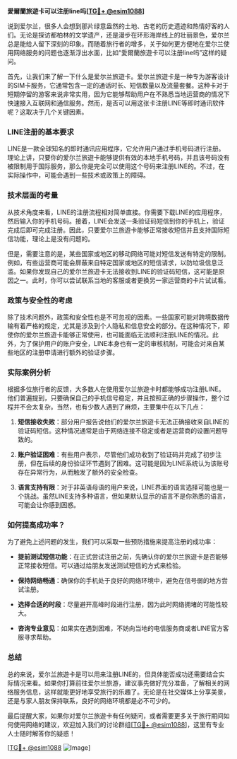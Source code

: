 **愛爾蘭旅遊卡可以注册line吗[[TG💪+ @esim1088](https://t.me/s/esim1088)]**

说到爱尔兰，很多人会想到那片绿意盎然的土地、古老的历史遗迹和热情好客的人们。无论是探访都柏林的文学遗产，还是漫步在环形海岸线上的壮丽景色，爱尔兰总是能给人留下深刻的印象。而随着旅行者的增多，关于如何更方便地在爱尔兰使用网络服务的问题也逐渐浮出水面，比如“愛爾蘭旅遊卡可以注册line吗”这样的疑问。

首先，让我们来了解一下什么是爱尔兰旅遊卡。爱尔兰旅遊卡是一种专为游客设计的SIM卡服务，它通常包含一定的通话时长、短信数量以及流量套餐。这种卡对于短期停留的游客来说非常实用，因为它能够帮助用户在不熟悉当地运营商的情况下快速接入互联网和通信服务。然而，是否可以用这张卡注册LINE等即时通讯软件呢？这取决于几个关键因素。

### LINE注册的基本要求

LINE是一款全球知名的即时通讯应用程序，它允许用户通过手机号码进行注册。理论上讲，只要你的爱尔兰旅遊卡能够提供有效的本地手机号码，并且该号码没有被限制用于国际服务，那么你是完全可以使用这个号码来注册LINE的。不过，在实际操作中，可能会遇到一些技术或政策上的障碍。

### 技术层面的考量

从技术角度来看，LINE的注册流程相对简单直接。你需要下载LINE的应用程序，然后输入你的手机号码。接着，LINE会发送一条验证码短信到你的手机上，验证完成后即可完成注册。因此，只要爱尔兰旅遊卡能够正常接收短信并且支持国际短信功能，理论上是没有问题的。

但是，需要注意的是，某些国家或地区的移动网络可能对短信发送有特定的限制。例如，有些运营商可能会屏蔽来自特定国家或地区的短信请求，以防垃圾信息泛滥。如果你发现自己的爱尔兰旅遊卡无法接收到LINE的验证码短信，这可能是原因之一。此时，你可以尝试联系当地的客服或者更换另一家运营商的卡片试试看。

### 政策与安全性的考虑

除了技术问题外，政策和安全性也是不可忽视的因素。一些国家可能对跨境数据传输有着严格的规定，尤其是涉及到个人隐私和信息安全的部分。在这种情况下，即使你的爱尔兰旅遊卡能够正常使用，也可能面临无法顺利注册LINE的情况。此外，为了保护用户的账户安全，LINE本身也有一定的审核机制，可能会对来自某些地区的注册申请进行额外的验证步骤。

### 实际案例分析

根据多位旅行者的反馈，大多数人在使用爱尔兰旅遊卡时都能够成功注册LINE。他们普遍提到，只要确保自己的手机信号稳定，并且按照正确的步骤操作，整个过程并不会太复杂。当然，也有少数人遇到了麻烦，主要集中在以下几点：

1. **短信接收失败**：部分用户报告说他们的爱尔兰旅遊卡无法正确接收来自LINE的验证码短信。这种情况通常是由于网络连接不稳定或者是运营商的设置问题导致的。
   
2. **账户验证困难**：有些用户表示，尽管他们成功收到了验证码并完成了初步注册，但在后续的身份验证环节遇到了困难。这可能是因为LINE系统认为该账号存在异常行为，从而触发了额外的安全检查。

3. **语言支持有限**：对于非英语母语的用户来说，LINE界面的语言选择可能也是一个挑战。虽然LINE支持多种语言，但如果默认显示的语言不是你熟悉的语言，可能会让你感到困惑。

### 如何提高成功率？

为了避免上述问题的发生，我们可以采取一些预防措施来提高注册的成功率：

- **提前测试短信功能**：在正式尝试注册之前，先确认你的爱尔兰旅遊卡是否能够正常接收短信。可以通过给朋友发送测试短信的方式来检验。
  
- **保持网络畅通**：确保你的手机处于良好的网络环境中，避免在信号弱的地方尝试注册。

- **选择合适的时段**：尽量避开高峰时段进行注册，因为此时网络拥堵的可能性较大。

- **咨询专业意见**：如果实在遇到困难，不妨向当地的电信服务商或者LINE官方客服寻求帮助。

### 总结

总的来说，爱尔兰旅遊卡是可以用来注册LINE的，但具体能否成功还需要结合实际情况来看。如果你打算前往爱尔兰旅游，建议事先做好充分准备，了解相关的网络服务信息，这样就能更好地享受旅行的乐趣了。无论是在社交媒体上分享美景，还是与家人朋友保持联系，良好的网络环境都是必不可少的。

最后提醒大家，如果你对爱尔兰旅遊卡有任何疑问，或者需要更多关于旅行期间如何使用网络的建议，欢迎加入我们的讨论群组[[TG💪+ @esim1088](https://t.me/s/esim1088)]，这里有专业人士随时解答你的疑惑！

[[TG💪+ @esim1088](https://t.me/s/esim1088) ![Image](https://i.postimg.cc/4NQfJmqS/Snipaste-2025-05-13-00-14-12.png)]